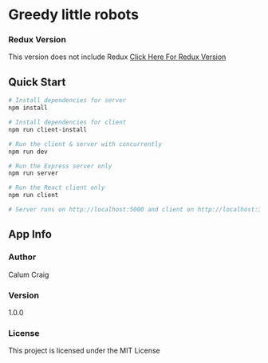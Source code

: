 # Greedy little robots

### Redux Version
This version does not include Redux
[Click Here For Redux Version](https://github.com/SecularMonk/greedy-little-robots) 

## Quick Start

``` bash
# Install dependencies for server
npm install

# Install dependencies for client
npm run client-install

# Run the client & server with concurrently
npm run dev

# Run the Express server only
npm run server

# Run the React client only
npm run client

# Server runs on http://localhost:5000 and client on http://localhost:3000
```

## App Info

### Author

Calum Craig

### Version

1.0.0

### License

This project is licensed under the MIT License